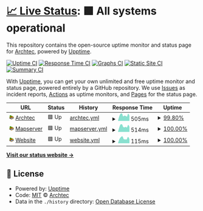 # [📈 Live Status](https://Archtec-io.github.io/statuspage): <!--live status--> **🟩 All systems operational**

This repository contains the open-source uptime monitor and status page for [Archtec](https://Archtec-io.github.io/statuspage), powered by [Upptime](https://github.com/upptime/upptime).

[![Uptime CI](https://github.com/Archtec-io/statuspage/workflows/Uptime%20CI/badge.svg)](https://github.com/Archtec-io/statuspage/actions?query=workflow%3A%22Uptime+CI%22)
[![Response Time CI](https://github.com/Archtec-io/statuspage/workflows/Response%20Time%20CI/badge.svg)](https://github.com/Archtec-io/statuspage/actions?query=workflow%3A%22Response+Time+CI%22)
[![Graphs CI](https://github.com/Archtec-io/statuspage/workflows/Graphs%20CI/badge.svg)](https://github.com/Archtec-io/statuspage/actions?query=workflow%3A%22Graphs+CI%22)
[![Static Site CI](https://github.com/Archtec-io/statuspage/workflows/Static%20Site%20CI/badge.svg)](https://github.com/Archtec-io/statuspage/actions?query=workflow%3A%22Static+Site+CI%22)
[![Summary CI](https://github.com/Archtec-io/statuspage/workflows/Summary%20CI/badge.svg)](https://github.com/Archtec-io/statuspage/actions?query=workflow%3A%22Summary+CI%22)

With [Upptime](https://upptime.js.org), you can get your own unlimited and free uptime monitor and status page, powered entirely by a GitHub repository. We use [Issues](https://github.com/Archtec-io/statuspage/issues) as incident reports, [Actions](https://github.com/Archtec-io/statuspage/actions) as uptime monitors, and [Pages](https://Archtec-io.github.io/statuspage) for the status page.

<!--start: status pages-->
<!-- This summary is generated by Upptime (https://github.com/upptime/upptime) -->
<!-- Do not edit this manually, your changes will be overwritten -->
<!-- prettier-ignore -->
| URL | Status | History | Response Time | Uptime |
| --- | ------ | ------- | ------------- | ------ |
| <img alt="" src="https://raw.githubusercontent.com/Archtec-io/statuspage/master/archtec.png" height="13"> [Archtec](https://archtec.niklp.net/mtalive) | 🟩 Up | [archtec.yml](https://github.com/Archtec-io/statuspage/commits/HEAD/history/archtec.yml) | <details><summary><img alt="Response time graph" src="./graphs/archtec/response-time-week.png" height="20"> 505ms</summary><br><a href="https://Archtec-io.github.io/statuspage/history/archtec"><img alt="Response time 555" src="https://img.shields.io/endpoint?url=https%3A%2F%2Fraw.githubusercontent.com%2FArchtec-io%2Fstatuspage%2FHEAD%2Fapi%2Farchtec%2Fresponse-time.json"></a><br><a href="https://Archtec-io.github.io/statuspage/history/archtec"><img alt="24-hour response time 410" src="https://img.shields.io/endpoint?url=https%3A%2F%2Fraw.githubusercontent.com%2FArchtec-io%2Fstatuspage%2FHEAD%2Fapi%2Farchtec%2Fresponse-time-day.json"></a><br><a href="https://Archtec-io.github.io/statuspage/history/archtec"><img alt="7-day response time 505" src="https://img.shields.io/endpoint?url=https%3A%2F%2Fraw.githubusercontent.com%2FArchtec-io%2Fstatuspage%2FHEAD%2Fapi%2Farchtec%2Fresponse-time-week.json"></a><br><a href="https://Archtec-io.github.io/statuspage/history/archtec"><img alt="30-day response time 496" src="https://img.shields.io/endpoint?url=https%3A%2F%2Fraw.githubusercontent.com%2FArchtec-io%2Fstatuspage%2FHEAD%2Fapi%2Farchtec%2Fresponse-time-month.json"></a><br><a href="https://Archtec-io.github.io/statuspage/history/archtec"><img alt="1-year response time 555" src="https://img.shields.io/endpoint?url=https%3A%2F%2Fraw.githubusercontent.com%2FArchtec-io%2Fstatuspage%2FHEAD%2Fapi%2Farchtec%2Fresponse-time-year.json"></a></details> | <details><summary><a href="https://Archtec-io.github.io/statuspage/history/archtec">99.80%</a></summary><a href="https://Archtec-io.github.io/statuspage/history/archtec"><img alt="All-time uptime 99.95%" src="https://img.shields.io/endpoint?url=https%3A%2F%2Fraw.githubusercontent.com%2FArchtec-io%2Fstatuspage%2FHEAD%2Fapi%2Farchtec%2Fuptime.json"></a><br><a href="https://Archtec-io.github.io/statuspage/history/archtec"><img alt="24-hour uptime 100.00%" src="https://img.shields.io/endpoint?url=https%3A%2F%2Fraw.githubusercontent.com%2FArchtec-io%2Fstatuspage%2FHEAD%2Fapi%2Farchtec%2Fuptime-day.json"></a><br><a href="https://Archtec-io.github.io/statuspage/history/archtec"><img alt="7-day uptime 99.80%" src="https://img.shields.io/endpoint?url=https%3A%2F%2Fraw.githubusercontent.com%2FArchtec-io%2Fstatuspage%2FHEAD%2Fapi%2Farchtec%2Fuptime-week.json"></a><br><a href="https://Archtec-io.github.io/statuspage/history/archtec"><img alt="30-day uptime 99.95%" src="https://img.shields.io/endpoint?url=https%3A%2F%2Fraw.githubusercontent.com%2FArchtec-io%2Fstatuspage%2FHEAD%2Fapi%2Farchtec%2Fuptime-month.json"></a><br><a href="https://Archtec-io.github.io/statuspage/history/archtec"><img alt="1-year uptime 99.95%" src="https://img.shields.io/endpoint?url=https%3A%2F%2Fraw.githubusercontent.com%2FArchtec-io%2Fstatuspage%2FHEAD%2Fapi%2Farchtec%2Fuptime-year.json"></a></details>
| <img alt="" src="https://raw.githubusercontent.com/Archtec-io/statuspage/master/archtec.png" height="13"> [Mapserver](https://archmap.niklp.net/) | 🟩 Up | [mapserver.yml](https://github.com/Archtec-io/statuspage/commits/HEAD/history/mapserver.yml) | <details><summary><img alt="Response time graph" src="./graphs/mapserver/response-time-week.png" height="20"> 514ms</summary><br><a href="https://Archtec-io.github.io/statuspage/history/mapserver"><img alt="Response time 577" src="https://img.shields.io/endpoint?url=https%3A%2F%2Fraw.githubusercontent.com%2FArchtec-io%2Fstatuspage%2FHEAD%2Fapi%2Fmapserver%2Fresponse-time.json"></a><br><a href="https://Archtec-io.github.io/statuspage/history/mapserver"><img alt="24-hour response time 461" src="https://img.shields.io/endpoint?url=https%3A%2F%2Fraw.githubusercontent.com%2FArchtec-io%2Fstatuspage%2FHEAD%2Fapi%2Fmapserver%2Fresponse-time-day.json"></a><br><a href="https://Archtec-io.github.io/statuspage/history/mapserver"><img alt="7-day response time 514" src="https://img.shields.io/endpoint?url=https%3A%2F%2Fraw.githubusercontent.com%2FArchtec-io%2Fstatuspage%2FHEAD%2Fapi%2Fmapserver%2Fresponse-time-week.json"></a><br><a href="https://Archtec-io.github.io/statuspage/history/mapserver"><img alt="30-day response time 490" src="https://img.shields.io/endpoint?url=https%3A%2F%2Fraw.githubusercontent.com%2FArchtec-io%2Fstatuspage%2FHEAD%2Fapi%2Fmapserver%2Fresponse-time-month.json"></a><br><a href="https://Archtec-io.github.io/statuspage/history/mapserver"><img alt="1-year response time 577" src="https://img.shields.io/endpoint?url=https%3A%2F%2Fraw.githubusercontent.com%2FArchtec-io%2Fstatuspage%2FHEAD%2Fapi%2Fmapserver%2Fresponse-time-year.json"></a></details> | <details><summary><a href="https://Archtec-io.github.io/statuspage/history/mapserver">100.00%</a></summary><a href="https://Archtec-io.github.io/statuspage/history/mapserver"><img alt="All-time uptime 99.96%" src="https://img.shields.io/endpoint?url=https%3A%2F%2Fraw.githubusercontent.com%2FArchtec-io%2Fstatuspage%2FHEAD%2Fapi%2Fmapserver%2Fuptime.json"></a><br><a href="https://Archtec-io.github.io/statuspage/history/mapserver"><img alt="24-hour uptime 100.00%" src="https://img.shields.io/endpoint?url=https%3A%2F%2Fraw.githubusercontent.com%2FArchtec-io%2Fstatuspage%2FHEAD%2Fapi%2Fmapserver%2Fuptime-day.json"></a><br><a href="https://Archtec-io.github.io/statuspage/history/mapserver"><img alt="7-day uptime 100.00%" src="https://img.shields.io/endpoint?url=https%3A%2F%2Fraw.githubusercontent.com%2FArchtec-io%2Fstatuspage%2FHEAD%2Fapi%2Fmapserver%2Fuptime-week.json"></a><br><a href="https://Archtec-io.github.io/statuspage/history/mapserver"><img alt="30-day uptime 100.00%" src="https://img.shields.io/endpoint?url=https%3A%2F%2Fraw.githubusercontent.com%2FArchtec-io%2Fstatuspage%2FHEAD%2Fapi%2Fmapserver%2Fuptime-month.json"></a><br><a href="https://Archtec-io.github.io/statuspage/history/mapserver"><img alt="1-year uptime 99.96%" src="https://img.shields.io/endpoint?url=https%3A%2F%2Fraw.githubusercontent.com%2FArchtec-io%2Fstatuspage%2FHEAD%2Fapi%2Fmapserver%2Fuptime-year.json"></a></details>
| <img alt="" src="https://raw.githubusercontent.com/Archtec-io/statuspage/master/archtec.png" height="13"> [Website](https://archtec.niklp.net/) | 🟩 Up | [website.yml](https://github.com/Archtec-io/statuspage/commits/HEAD/history/website.yml) | <details><summary><img alt="Response time graph" src="./graphs/website/response-time-week.png" height="20"> 115ms</summary><br><a href="https://Archtec-io.github.io/statuspage/history/website"><img alt="Response time 159" src="https://img.shields.io/endpoint?url=https%3A%2F%2Fraw.githubusercontent.com%2FArchtec-io%2Fstatuspage%2FHEAD%2Fapi%2Fwebsite%2Fresponse-time.json"></a><br><a href="https://Archtec-io.github.io/statuspage/history/website"><img alt="24-hour response time 95" src="https://img.shields.io/endpoint?url=https%3A%2F%2Fraw.githubusercontent.com%2FArchtec-io%2Fstatuspage%2FHEAD%2Fapi%2Fwebsite%2Fresponse-time-day.json"></a><br><a href="https://Archtec-io.github.io/statuspage/history/website"><img alt="7-day response time 115" src="https://img.shields.io/endpoint?url=https%3A%2F%2Fraw.githubusercontent.com%2FArchtec-io%2Fstatuspage%2FHEAD%2Fapi%2Fwebsite%2Fresponse-time-week.json"></a><br><a href="https://Archtec-io.github.io/statuspage/history/website"><img alt="30-day response time 110" src="https://img.shields.io/endpoint?url=https%3A%2F%2Fraw.githubusercontent.com%2FArchtec-io%2Fstatuspage%2FHEAD%2Fapi%2Fwebsite%2Fresponse-time-month.json"></a><br><a href="https://Archtec-io.github.io/statuspage/history/website"><img alt="1-year response time 159" src="https://img.shields.io/endpoint?url=https%3A%2F%2Fraw.githubusercontent.com%2FArchtec-io%2Fstatuspage%2FHEAD%2Fapi%2Fwebsite%2Fresponse-time-year.json"></a></details> | <details><summary><a href="https://Archtec-io.github.io/statuspage/history/website">100.00%</a></summary><a href="https://Archtec-io.github.io/statuspage/history/website"><img alt="All-time uptime 99.97%" src="https://img.shields.io/endpoint?url=https%3A%2F%2Fraw.githubusercontent.com%2FArchtec-io%2Fstatuspage%2FHEAD%2Fapi%2Fwebsite%2Fuptime.json"></a><br><a href="https://Archtec-io.github.io/statuspage/history/website"><img alt="24-hour uptime 100.00%" src="https://img.shields.io/endpoint?url=https%3A%2F%2Fraw.githubusercontent.com%2FArchtec-io%2Fstatuspage%2FHEAD%2Fapi%2Fwebsite%2Fuptime-day.json"></a><br><a href="https://Archtec-io.github.io/statuspage/history/website"><img alt="7-day uptime 100.00%" src="https://img.shields.io/endpoint?url=https%3A%2F%2Fraw.githubusercontent.com%2FArchtec-io%2Fstatuspage%2FHEAD%2Fapi%2Fwebsite%2Fuptime-week.json"></a><br><a href="https://Archtec-io.github.io/statuspage/history/website"><img alt="30-day uptime 100.00%" src="https://img.shields.io/endpoint?url=https%3A%2F%2Fraw.githubusercontent.com%2FArchtec-io%2Fstatuspage%2FHEAD%2Fapi%2Fwebsite%2Fuptime-month.json"></a><br><a href="https://Archtec-io.github.io/statuspage/history/website"><img alt="1-year uptime 99.97%" src="https://img.shields.io/endpoint?url=https%3A%2F%2Fraw.githubusercontent.com%2FArchtec-io%2Fstatuspage%2FHEAD%2Fapi%2Fwebsite%2Fuptime-year.json"></a></details>

<!--end: status pages-->

[**Visit our status website →**](https://Archtec-io.github.io/statuspage)

## 📄 License

- Powered by: [Upptime](https://github.com/upptime/upptime)
- Code: [MIT](./LICENSE) © [Archtec](https://Archtec-io.github.io/statuspage)
- Data in the `./history` directory: [Open Database License](https://opendatacommons.org/licenses/odbl/1-0/)
